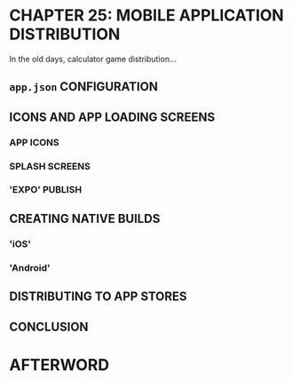 # CHAPTER 25: MOBILE APPLICATION DISTRIBUTION

In the old days, calculator game distribution...

<!-- HERE -- p. 301! -->

## `app.json` CONFIGURATION

## ICONS AND APP LOADING SCREENS

### APP ICONS

### SPLASH SCREENS

### 'EXPO' PUBLISH

## CREATING NATIVE BUILDS

### 'iOS'

### 'Android'

## DISTRIBUTING TO APP STORES

## CONCLUSION

# AFTERWORD